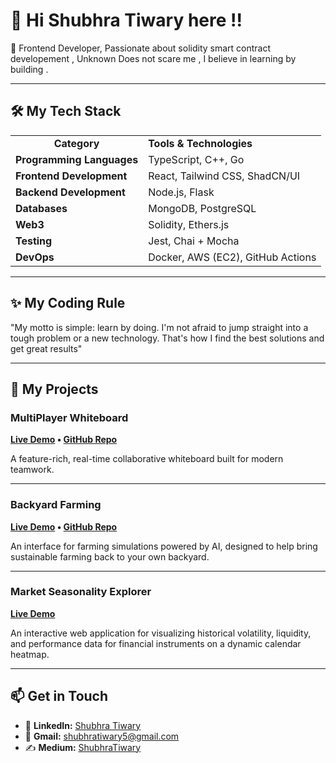 # 👋 Hi Shubhra Tiwary here !!

🚀 Frontend Developer,  Passionate about solidity smart contract developement , Unknown Does not scare me , I believe in learning by building .  

---

## 🛠️ My Tech Stack

<table>
  <tr>
    <td align="center"><strong>Category</strong></td>
    <td align="left"><strong>Tools & Technologies</strong></td>
  </tr>
  <tr>
    <td><strong>Programming Languages</strong></td>
    <td align="left">TypeScript, C++, Go</td>
  </tr>
  <tr>
    <td><strong>Frontend Development</strong></td>
    <td align="left">React, Tailwind CSS, ShadCN/UI</td>
  </tr>
  <tr>
    <td><strong>Backend Development</strong></td>
    <td align="left">Node.js, Flask</td>
  </tr>
  <tr>
    <td><strong>Databases</strong></td>
    <td align="left">MongoDB, PostgreSQL</td>
  </tr>
  <tr>
    <td><strong>Web3</strong></td>
    <td align="left">Solidity, Ethers.js</td>
  </tr>
  <tr>
    <td><strong>Testing</strong></td>
    <td align="left">Jest, Chai + Mocha</td>
  </tr>
  <tr>
    <td><strong>DevOps</strong></td>
    <td align="left">Docker, AWS (EC2), GitHub Actions</td>
  </tr>
</table>


---


## ✨ My Coding Rule 

"My motto is simple: learn by doing. I'm not afraid to jump straight into a tough problem or a new technology. That's how I find the best solutions and get great results"


---

## 🚀 My Projects

### MultiPlayer Whiteboard
**[Live Demo](https://multiplayer-whiteboard.vercel.app/) • [GitHub Repo](https://github.com/shubhratiwary134/Multiplayer-whiteboard)**

A feature-rich, real-time collaborative whiteboard built for modern teamwork.

---

### Backyard Farming
**[Live Demo](https://backyard-farming-2-0.vercel.app/) • [GitHub Repo](https://github.com/shubhratiwary134/Backyard-Farming-2.0)**

An interface for farming simulations powered by AI, designed to help bring sustainable farming back to your own backyard.

---

### Market Seasonality Explorer
**[Live Demo](https://market-seasonality-explorer-opal.vercel.app/)**

An interactive web application for visualizing historical volatility, liquidity, and performance data for financial instruments on a dynamic calendar heatmap.

---

## 📫 Get in Touch

- 💼 **LinkedIn:** [Shubhra Tiwary](https://www.linkedin.com/in/shubhra-tiwary/)
- 📧 **Gmail:** [shubhratiwary5@gmail.com](mailto:shubhratiwary5@gmail.com)
- ✍️ **Medium:** [ShubhraTiwary](https://medium.com/@shubhratiwary5)
<!--
**shubhratiwary134/shubhratiwary134** is a ✨ _special_ ✨ repository because its `README.md` (this file) appears on your GitHub profile.

Here are some ideas to get you started:

- 🔭 I’m currently working on ...
- 🌱 I’m currently learning ...
- 👯 I’m looking to collaborate on ...
- 🤔 I’m looking for help with ...
- 💬 Ask me about ...
- 📫 How to reach me: ...
- 😄 Pronouns: ...
- ⚡ Fun fact: ...
-->
